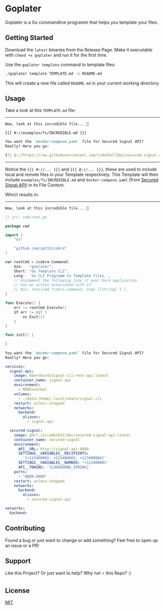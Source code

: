 # Goplater

Goplater is a Go commandline programm that helps you template your files.

## Getting Started

Download the `latest` binaries from the Release Page.
Make it executable with `chmod +x goplater` and run it for the first time.

Use the `goplater template` command to template files:

```bash
./goplater template TEMPLATE.md -o README.md
```

This will create a new file called `README.md` in your current working directory.

## Usage

Take a look at this `TEMPLATE.md` file:

---

```md
Wow, look at this incredible file... 🥳
```

`{{{ #://examples/fs/INCREDIBLE.md }}}`

```md
You want the `docker-compose.yaml` file for Secured Signal API?
Really? Here you go:
```

```yaml
{{{ @://https://raw.githubusercontent.com/CodeShellDev/secured-signal-api/refs/heads/main/docker-compose.yaml }}}
```

---

Notice the `{­{­{ #://... }­}­}` and `{­{­{ @://... }­}­}`, these are used to include local and remote files in your Template respectively.
This Template will then include `examples/fs/INCREDIBLE.md` and `docker-compose.yaml` (from [Secured Signal API](https://github.com/CodeShellDev/secured-signal-api/blob/main/docker-compose.yaml)) in its File Content.

Which results in:

---

```md
Wow, look at this incredible file... 🥳
```

````go
// src: cmd/root.go

package cmd

import (
	"os"

	"github.com/spf13/cobra"
)

var rootCmd = &cobra.Command{
	Use:   "goplater",
    Short: "Go Template CLI",
    Long:  `Go CLI Programm to Template files.`,
	// Uncomment the following line if your bare application
	// has an action associated with it:
	// Run: func(cmd *cobra.Command, args []string) { },
}

func Execute() {
	err := rootCmd.Execute()
	if err != nil {
		os.Exit(1)
	}
}

func init() {
	
}
````

```md
You want the `docker-compose.yaml` file for Secured Signal API?
Really? Here you go:
```

```yaml
services:
  signal-api:
    image: bbernhard/signal-cli-rest-api:latest
    container_name: signal-api
    environment:
      - MODE=normal
    volumes:
      - ./data:/home/.local/share/signal-cli
    restart: unless-stopped
    networks:
      backend:
        aliases:
          - signal-api

  secured-signal:
    image: ghcr.io/codeshelldev/secured-signal-api:latest
    container_name: secured-signal
    environment:
      API__URL: http://signal-api:8080
      SETTINGS__VARIABLES__RECIPIENTS:
        '[+123400002, +123400003, +123400004]'
      SETTINGS__VARIABLES__NUMBER: "+123400001"
      API__TOKENS: '[LOOOOOONG_STRING]'
    ports:
      - "8880:8880"
    restart: unless-stopped
    networks:
      backend:
        aliases:
          - secured-signal-api

networks:
  backend:
```

## Contributing

Found a bug or just want to change or add something?
Feel free to open up an issue or a PR!

## Support

Like this Project? Or just want to help?
Why not ⭐️ this Repo? :)

## License

[MIT](https://choosealicense.com/licenses/mit/)
